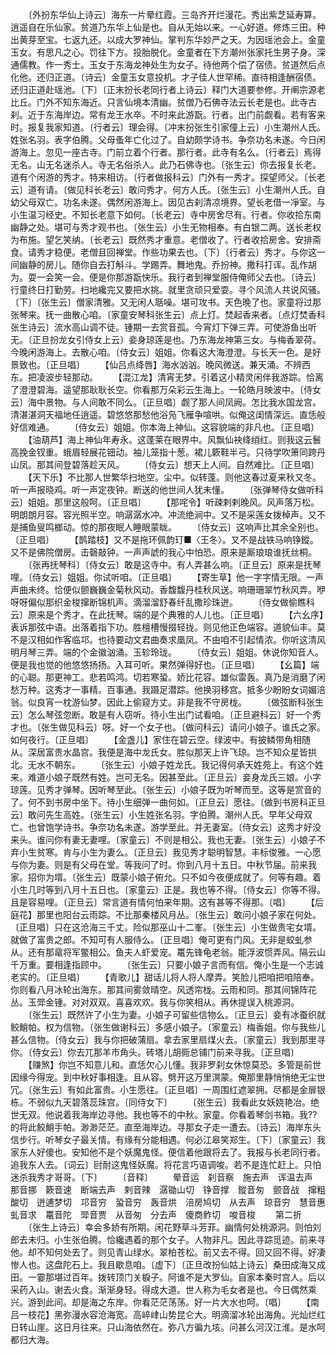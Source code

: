 <!-- { "loadSidebar": true } -->
　　〔外扮东华仙上诗云〕海东一片晕红霞。三岛齐开烂漫花。秀出紫芝延寿算。逍遥自在乐仙家。贫道乃东华上仙是也。自从无始以来。一心好道。修炼三田。种出黄芽至宝。七返九还。以成大罗神仙。掌判东华妙严之天。为因瑶池会上。金童玉女。有思凡之心。罚往下方。投胎脱化。金童者在下方潮州张家托生男子身。深通儒教。作一秀士。玉女于东海龙神处生为女子。待他两个偿了宿债。贫道然后点化他。还归正道。〔诗云〕金童玉女意投机。才子佳人世罕稀。直待相逢酬宿债。还归正道赴瑶池。〔下〕〔正末扮长老同行者上诗云〕释门大道要参修。开阐宗源老比丘。门外不知东海近。只言仙境本清幽。贫僧乃石佛寺法云长老是也。此寺古刹。近于东海岸边。常有龙王水卒。不时来此游翫。行者。出门前觑看。若有客来时。报复我家知道。〔行者云〕理会得。〔冲末扮张生引家僮上云〕小生潮州人氏。姓张名羽。表字伯腾。父母蚤年亡化过了。自幼颇学诗书。争奈功名未遂。今日闲游海上。忽见一座古寺。门前立着个行者。那行者。此寺有名么。〔行者云〕焉得无名。山无名迷杀人。寺无名俗杀人。此乃石佛寺也。〔张生云〕你去报复长老。道有个闲游的秀才。特来相访。〔行者做报科云〕门外有一秀才。探望师父。〔长老云〕道有请。〔做见科长老云〕敢问秀才。何方人氏。〔张生云〕小生潮州人氏。自幼父母双亡。功名未遂。偶然闲游海上。因见古刹清凉境界。望长老借一凈室。与小生温习经史。不知长老意下如何。〔长老云〕寺中房舍尽有。行者。你收拾东南幽静之处。堪可与秀才观书也。〔张生云〕小生无物相奉。有白银二两。送长老权为布施。望乞笑纳。〔长老云〕既然秀才重意。老僧收了。行者收拾房舍。安排斋食。请秀才稳便。老僧且回禅堂。作些功果去也。〔下〕〔行者云〕秀才。与你这一间幽静的房儿。随你自去打斛斗。学踢弄。舞地鬼。乔扮神。撒科打诨。乱作胡为。耍一会笑一会。便是你那游翫快乐。我行者到禅堂服侍俺师父去也。〔诗云〕行童终日打勤劳。扫地纔完又要把水挑。就里贪顽只爱耍。寻个风流人共说风骚。〔下〕〔张生云〕僧家清雅。又无闲人聒噪。堪可攻书。天色晚了也。家童将过那张琴来。抚一曲散心咱。〔家童安琴科张生云〕点上灯。焚起香来者。〔点灯焚香科张生诗云〕流水高山调不徒。锺期一去赏音孤。今宵灯下弹三弄。可使游鱼出听无。〔正旦扮龙女引侍女上云〕妾身琼莲是也。乃东海龙神第三女。与梅香翠荷。今晚闲游海上。去散心咱。〔侍女云〕姐姐。你看这大海澄澄。与长天一色。是好景致也。〔正旦唱〕
　　【仙吕点绛唇】海水汹汹。晚风微送。兼天涌。不辨西东。把凌波步轻那动。
　　【混江龙】清宵无梦。引着这小精灵闲伴我游踪。恰离了澄澄碧海。遥望那耿耿长空。你看那万朵彩云生海上。一轮皓月映波中。〔侍女云〕海中景物。与人间敢不同么。〔正旦唱〕觑了那人间凤阙。怎比我水国龙宫。清湛湛洞天福地任逍遥。碧悠悠那愁他浴凫飞雁争喧哄。似俺这闺情深远。直恁般好信难通。
　　〔侍女云〕姐姐。你本海上神仙。这容貌端的非凡也。〔正旦唱〕
　　【油葫芦】海上神仙年寿永。这蓬莱在眼界中。风飘仙袂绛绡红。则我这云鬟高挽金钗重。蛾眉轻展花钿动。袖儿笼指十葱。裙儿簌鞋半弓。只待学吹箫同跨丹山凤。那其间登碧落趁天风。
　　〔侍女云〕想天上人间。自然难比。〔正旦唱〕
　　【天下乐】不比那人世繁华扫地空。尘中。似转蓬。则他这春过夏来秋又冬。听一声报晓鸡。听一声定夜钟。断送的他世间人犹未懂。
　　〔张弹琴侍女做听科云〕姐姐。那里这般呵。〔正旦唱〕
　　【那咤令】听疎剌剌晚风。风声落万松。明朗朗月容。容光照半空。响潺潺水冲。冲流绝涧中。又不是采莲女拨棹声。又不是捕鱼叟鸣榔动。惊的那夜眠人睡眼蒙眬。
　　〔侍女云〕这响声比其余全别也。〔正旦唱〕
　　【鹊踏枝】又不是拖环佩韵玎■〈王冬〉。又不是战铁马响铮鏦。又不是佛院僧房。击磬敲钟。一声声諕的我心中怕恐。原来是厮琅琅谁抚丝桐。
　　〔张再抚琴科〕〔侍女云〕敢是这寺中。有人弄甚么响。〔正旦云〕原来是抚琴哩。〔侍女云〕姐姐。你试听咱。〔正旦唱〕
　　【寄生草】他一字字情无限。一声声曲未终。恰便似颤巍巍金菊秋风动。香馥馥丹桂秋风送。响珊珊翠竹秋风弄。咿呀呀偏似那织金梭撺断锦机声。滴溜溜舒春纤乱撒珍珠迸。
　　〔侍女做偷瞧科云〕原来是个秀才。在此抚琴。端的是个典雅的人儿也。〔正旦唱〕
　　【六幺序】表诉那弦中语。出落着指下功。胜檀槽慢掇轻拢。则见他正色端容。道貌仙丰。莫不是汉相如作客临邛。也待要动文君曲奏求凰凤。不由咱不引起情浓。你听这清风明月琴三弄。端的个金徽汹涌。玉轸玲珑。
　　〔侍女云〕姐姐。休说你知音人。便是我也觉的他悠悠扬扬。入耳可听。果然弹得好也。〔正旦唱〕
　　【幺篇】端的心聪。那更神工。悲若鸣鸿。切若寒蛩。娇比花容。雄似雷轰。真乃是消磨了闲愁万种。这秀才一事精。百事通。我蹑足潜踪。他换羽移宫。抵多少盼盼女词媚涪翁。似良宵一枕游仙梦。因此上偷窥方丈。非是我不守房栊。
　　〔做弦断科张生云〕怎么琴弦忽断。敢是有人窃听。待小生出门试看咱。〔正旦避科云〕好一个秀才也。〔张生做见科云〕呀。好一个女子也。〔做问科云〕请问小娘子。谁氏之家。如何夜行。〔正旦唱〕
　　【金盏儿】家住在碧云空。绿波中。有披鳞带角相随从。深居富贵水晶宫。我便是海中龙氏女。胜似那天上许飞琼。岂不知众星皆拱北。无水不朝东。
　　〔张生云〕小娘子姓龙氏。我记得何承天姓苑上。有这个姓来。难道小娘子既然有姓。岂可无名。因甚至此。〔正旦云〕妾身龙氏三娘。小字琼莲。见秀才弹琴。因听琴至此。〔张生云〕小娘子既为听琴而至。这等是赏音的了。何不到书房中坐下。待小生细弹一曲何如。〔正旦云〕愿往。〔做到书房科正旦云〕敢问先生高姓。〔张生云〕小生姓张名羽。字伯腾。潮州人氏。早年父母双亡。也曾饱学诗书。争奈功名未遂。游学至此。并无妻室。〔侍女云〕这秀才好没来头。谁问你有妻无妻哩。〔家童云〕不则是相公。我也无妻。〔张生云〕小娘子不弃小生贫寒。肯与小生为妻么。〔正旦云〕我见秀才聪明智慧。丰标俊雅。一心愿与你为妻。则是有父母在堂。等我问了时。你到八月十五日。中秋节届。前来我家。招你为壻。〔张生云〕既蒙小娘子俯允。只不如今夜便成就了。何等有趣。着小生几时等到八月十五日也。〔家童云〕正是。我也等不得。〔侍女云〕你等不得。且是容易哩。〔正旦云〕常言道有情何怕来年期。这有甚等不得那。〔唱〕
　　【后庭花】那里也阳台云雨踪。不比那秦楼风月丛。〔张生云〕敢问小娘子家在何处。〔正旦唱〕只在这沧海三千丈。险似那巫山十二峯。〔张生云〕小生做贵宅女壻。就做了富贵之郎。不知可有人服侍么。〔正旦唱〕俺可更有门风。无非是蛟虬参从。还有那鼋将军鳖相公。鱼夫人虾爱宠。鼍先锋龟老翁。能浮波惯弄风。隔云山千万重。要相逢指顾中。
　　〔张生云〕只要小娘子言而有信。俺小生是一个志诚老实的。〔正旦唱〕
　　【青歌儿】甜话儿将人将人摩弄。笑脸儿把咱把咱陪奉。你则看八月冰轮出海东。那其间雾敛晴空。风透帘栊。云雨和同。那其间锦阵花丛。玉斝金锺。对对双双。喜喜欢欢。我与你笑相从。再休提误入桃源洞。
　　〔张生云〕既然许了小生为妻。小娘子可留些信物么。〔正旦云〕妾有冰蚕织就鲛鮹帕。权为信物。〔张生做谢科云〕多感小娘子。〔家童云〕梅香姐。你与我些儿甚么信物。〔侍女云〕我与你把破蒲扇。拿去家里扇煤火去。〔家童云〕我到那里寻你。〔侍女云〕你去兀那羊市角头。砖塔儿胡衕总铺门前来寻我。〔正旦唱〕
　　【赚煞】你岂不知意儿和。直恁欠心儿懂。我非罗刹女休惊莫恐。多管是前世因缘今得宠。到中秋好事相逢。且从容。劈开这万里溟蒙。俺那里静悄悄绝无尘世冗。〔张生云〕有如此富贵。小生愿往。〔正旦唱〕一周围红遮翠拥。尽都是金扉银栋。不弱似九天碧落蕊珠宫。〔同侍女下〕
　　〔张生云〕我看此女妖娆艳冶。绝世无双。他说着我海岸边寻他。我也等不的中秋。家童。你看着琴剑书箱。我??的将此鲛鮹手帕。渺渺茫茫。直至海岸边。寻那女子走一遭去。〔诗云〕海岸东头信步行。听琴女子最关情。有缘有分能相遇。何必江皋笑郑生。〔下〕〔家童云〕我家东人好傻也。安知他不是个妖魔鬼怪。便信着他跟将去了。我报与长老同行者。追我东人去。〔词云〕尀耐这鬼怪妖魔。将花言巧语调唆。若不是连忙赶上。只怕迷杀我秀才哥哥。〔下〕
　　〔音释〕
　　晕音运　刹音察　施去声　诨温去声　那音挪　簌音速　断端去声　剌音辣　潺锄山切　铮音撑　鏦音匆　颤音战　撺粗酸切　迸逋梦切　邛音穷　蛩音穷　轰音烘　涪房鸠切　从去声　琼音穷　慧音惠　虬音求　鼍音陀　斝音贾　从音匆　分去声　傻商鲊切　唆音梭
　　第二折
　　〔张生上诗云〕幸会多娇有所期。闲花野草斗芳菲。幽情何处桃源洞。则怕刘郎去未归。小生张伯腾。恰纔遇着的那个女子。人物非凡。因此寻踪觅迹。前来寻他。却不知何处去了。则见青山绿水。翠柏苍松。前又去不得。回又回不得。好凄惨人也。这盘陀石上。我且歇息咱。〔虚下〕〔正旦改扮仙姑上诗云〕桑田成海又成田。一霎那堪过百年。拨转顶门关棙子。阿谁不是大罗仙。自家本秦时宫人。后以采药入山。谢去火食。渐渐身轻。得成大道。世人称为毛女者是也。今日偶然乘兴。游到此间。却是海之东岸。你看茫茫荡荡。好一片大水也呵。〔唱〕
　　【南吕一枝花】黑弥漫水容沧海宽。高崪峍山势昆仑大。明滴溜冰轮出海角。光灿烂红日转山崖。这日月往来。只山海依然在。弥八方徧九垓。问甚么河汉江淮。是水呵都归大海。
